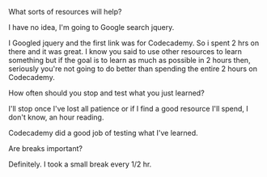 What sorts of resources will help? 

I have no idea, I'm going to Google search jquery.

I Googled jquery and the first link was for Codecademy.  So i spent 2 hrs on there and it was great. I know you said to use other resources to learn something but if the goal is to learn as much as possible in 2 hours then, seriously you're not going to do better than spending the entire 2 hours on Codecademy. 


How often should you stop and test what you just learned? 

I'll stop once I've lost all patience or if I find a good resource I'll spend, I don't know, an hour reading. 

Codecademy did a good job of testing what I've learned. 


Are breaks important?

Definitely. I took a small break every 1/2 hr. 